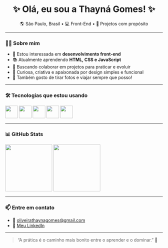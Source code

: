 <h1 align="center">✨ Olá, eu sou a Thayná Gomes! ✨</h1>

<p align="center">
🌎 São Paulo, Brasil • 💻 Front-End • 💖 Projetos com propósito
</p>

---

### 👩‍💻 Sobre mim

- 💬 Estou interessada em **desenvolvimento front-end**
- 📚 Atualmente aprendendo **HTML, CSS e JavaScript**
- 🤝 Buscando colaborar em projetos para praticar e evoluir
- 🎯 Curiosa, criativa e apaixonada por design simples e funcional
- 📸 Também gosto de tirar fotos e viajar sempre que posso!

---

### 🛠️ Tecnologias que estou usando

<p align="left">
  <img src="https://cdn.jsdelivr.net/gh/devicons/devicon/icons/html5/html5-original.svg" width="40"/>
  <img src="https://cdn.jsdelivr.net/gh/devicons/devicon/icons/css3/css3-original.svg" width="40"/>
  <img src="https://cdn.jsdelivr.net/gh/devicons/devicon/icons/javascript/javascript-original.svg" width="40"/>
  <img src="https://cdn.jsdelivr.net/gh/devicons/devicon/icons/git/git-original.svg" width="40"/>
  <img src="https://cdn.jsdelivr.net/gh/devicons/devicon/icons/github/github-original.svg" width="40"/>
</p>

---

### 📊 GitHub Stats

<p align="left">
  <img height="150em" src="https://github-readme-stats.vercel.app/api?username=thayogomes&show_icons=true&theme=tokyonight" />
  <img height="150em" src="https://github-readme-stats.vercel.app/api/top-langs/?username=thayogomes&layout=compact&theme=tokyonight" />
</p>

---

### 📫 Entre em contato

- 📧 oliveirathaynagomes@gmail.com  
- 💼 [Meu LinkedIn](https://www.linkedin.com/in/thayná-oliveira-156b7713b/)

---

> “A prática é o caminho mais bonito entre o aprender e o dominar.” 🌟

